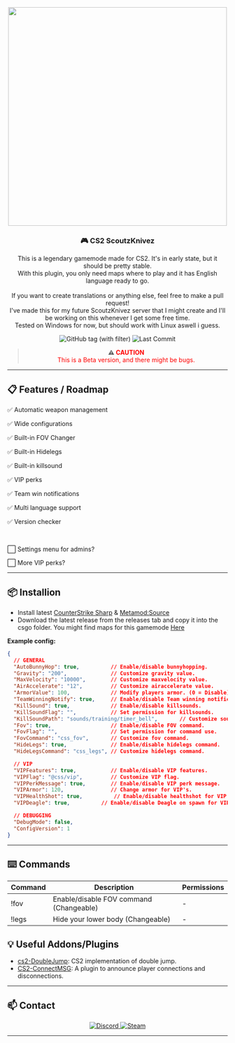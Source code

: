 <div align="center">
  <img src="https://i.ibb.co/VpkWD2C3/SCOUTZ-N-KNIVEZ-2.png" width="500"/>
  <h3>🎮 CS2 ScoutzKnivez</h3>
  <p>This is a legendary gamemode made for CS2. It's in early state, but it should be pretty stable.
  <br>With this plugin, you only need maps where to play and it has English language ready to go.
  <br>
  <br>If you want to create translations or anything else, feel free to make a pull request!
  <br>I've made this for my future ScoutzKnivez server that I might create and I'll be working on this whenever I get some free time.
  <br>Tested on Windows for now, but should work with Linux aswell i guess.</p>
</div>
<div align="center">
  <img src="https://img.shields.io/github/v/tag/asapverneri/CS2-ScoutzKnivez?style=for-the-badge&label=Version" alt="GitHub tag (with filter)" />
  <img src="https://img.shields.io/github/last-commit/asapverneri/CS2-ScoutzKnivez?style=for-the-badge" alt="Last Commit" />
  <blockquote>
    <strong>⚠️ <span style="color:red;">CAUTION</span></strong>  
    <br><span style="color:red;">This is a Beta version, and there might be bugs.</span>
  </blockquote>
</div>

---

## 📋 Features / Roadmap

<p>✅ Automatic weapon management</p>
<p>✅ Wide configurations</p>
<p>✅ Built-in FOV Changer</p>
<p>✅ Built-in Hidelegs</p>
<p>✅ Built-in killsound</p>
<p>✅ VIP perks</p>
<p>✅ Team win notifications</p>
<p>✅ Multi language support</p>
<p>✅ Version checker</p>
<br>
<p>⬜ Settings menu for admins?</p>
<p>⬜ More VIP perks?</p>

---

## 📦 Installion

- Install latest [CounterStrike Sharp](https://github.com/roflmuffin/CounterStrikeSharp) & [Metamod:Source](https://www.sourcemm.net/downloads.php/?branch=master)
- Download the latest release from the releases tab and copy it into the csgo folder.
You might find maps for this gamemode [Here](https://steamcommunity.com/workshop/browse/?appid=730&searchtext=scout&childpublishedfileid=0&browsesort=textsearch&section=)

**Example config:**
```json
{
  // GENERAL
  "AutoBunnyHop": true,          // Enable/disable bunnyhopping.
  "Gravity": "200",              // Customize gravity value.
  "MaxVelocity": "10000",        // Customize maxvelocity value.
  "AirAccelerate": "12",         // Customize airaccelerate value.
  "ArmorValue": 100,             // Modify players armor. (0 = Disable)
  "TeamWinningNotify": true,     // Enable/disable Team winning notifications.
  "KillSound": true,             // Enable/disable killsounds.
  "KillSoundFlag": "",           // Set permission for killsounds.
  "KillSoundPath": "sounds/training/timer_bell",       // Customize sound path.
  "Fov": true,                   // Enable/disable FOV command.
  "FovFlag": "",                 // Set permission for command use.
  "FovCommand": "css_fov",       // Customize fov command.
  "HideLegs": true,              // Enable/disable hidelegs command.
  "HideLegsCommand": "css_legs", // Customize hidelegs command.

  // VIP
  "VIPFeatures": true,           // Enable/disable VIP features.
  "VIPFlag": "@css/vip",         // Customize VIP flag.
  "VIPPerkMessage": true,        // Enable/disable VIP perk message.
  "VIPArmor": 120,               // Change armor for VIP's.
  "VIPHealthShot": true,          // Enable/disable healthshot for VIP's.
  "VIPDeagle": true,          // Enable/disable Deagle on spawn for VIP's.

  // DEBUGGING
  "DebugMode": false,
  "ConfigVersion": 1
}
```

---

## ⌨️ Commands
| Command         | Description                                                          | Permissions |
|-----------------|----------------------------------------------------------------------|-------------|
| !fov            | Enable/disable FOV command (Changeable)                              | -           |
| !legs           | Hide your lower body (Changeable)                                    | -           |


## 💡 Useful Addons/Plugins

- [cs2-DoubleJump](https://github.com/fidarit/cs2-DoubleJump): CS2 implementation of double jump.
- [CS2-ConnectMSG](https://github.com/asapverneri/CS2-ConnectMSG): A plugin to announce player connections and disconnections.

---

## 📫 Contact

<div align="center">
  <a href="https://discordapp.com/users/367644530121637888">
    <img src="https://img.shields.io/badge/Discord-7289DA?style=for-the-badge&logo=discord&logoColor=white" alt="Discord" />
  </a>
  <a href="https://steamcommunity.com/id/vvernerii/">
    <img src="https://img.shields.io/badge/Steam-000000?style=for-the-badge&logo=steam&logoColor=white" alt="Steam" />
  </a>
</div>

---
